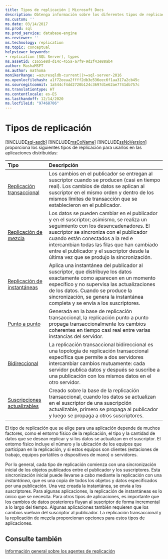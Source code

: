 ```yaml
---
title: Tipos de replicación | Microsoft Docs
description: Obtenga información sobre los diferentes tipos de replicación que SQL Server proporciona para su uso en aplicaciones distribuidas.
ms.custom: ''
ms.date: 03/14/2017
ms.prod: sql
ms.prod_service: database-engine
ms.reviewer: ''
ms.technology: replication
ms.topic: conceptual
helpviewer_keywords:
- replication [SQL Server], types
ms.assetid: c1655e8d-d14c-455a-a7f9-9d2f43e88ab4
author: MashaMSFT
ms.author: mathoma
monikerRange: =azuresqldb-current||>=sql-server-2016
ms.openlocfilehash: a1f72eeaa2ffff2db3e536eec6f1aa317a2cb45c
ms.sourcegitcommit: 1a544cf4dd2720b124c3697d1e62ae7741db757c
ms.translationtype: HT
ms.contentlocale: es-ES
ms.lasthandoff: 12/14/2020
ms.locfileid: "97468706"
---
```

# <a name="types-of-replication"></a>Tipos de replicación
[!INCLUDE[sql-asdb](../../includes/applies-to-version/sql-asdb.md)]
  [!INCLUDE[msCoName](../../includes/msconame-md.md)] [!INCLUDE[ssNoVersion](../../includes/ssnoversion-md.md)] proporciona los siguientes tipos de replicación para usarlos en las aplicaciones distribuidas:  

| **Tipo** | **Descripción** |
|:-------- | :-------------- |
| [Replicación transaccional](transactional/transactional-replication.md)| Los cambios en el publicador se entregan al suscriptor cuando se producen (casi en tiempo real). Los cambios de datos se aplican al suscriptor en el mismo orden y dentro de los mismos límites de transacción que se establecieron en el publicador. | 
| [Replicación de mezcla](merge/merge-replication.md) | Los datos se pueden cambiar en el publicador y en el suscriptor; asimismo, se realiza un seguimiento con los desencadenadores. El suscriptor se sincroniza con el publicador cuando están conectados a la red e intercambian todas las filas que han cambiado entre el publicador y el suscriptor desde la última vez que se produjo la sincronización. | 
| [Replicación de instantáneas](snapshot-replication.md) | Aplica una instantánea del publicador al suscriptor, que distribuye los datos exactamente como aparecen en un momento específico y no supervisa las actualizaciones de los datos. Cuando se produce la sincronización, se genera la instantánea completa y se envía a los suscriptores.| 
| [Punto a punto](transactional/peer-to-peer-transactional-replication.md) | Generada en la base de replicación transaccional, la replicación punto a punto propaga transaccionalmente los cambios coherentes en tiempo casi real entre varias instancias del servidor. | 
| [Bidireccional](transactional/bidirectional-transactional-replication.md)| La replicación transaccional bidireccional es una topología de replicación transaccional específica que permite a dos servidores intercambiar cambios mutuamente: cada servidor publica datos y después se suscribe a una publicación con los mismos datos en el otro servidor. | 
| [Suscripciones actualizables](transactional/updatable-subscriptions-for-transactional-replication.md) | Creado sobre la base de la replicación transaccional, cuando los datos se actualizan en el suscriptor de una suscripción actualizable, primero se propaga al publicador y luego se propaga a otros suscriptores. | 
  
 
El tipo de replicación que se elige para una aplicación depende de muchos factores, como el entorno físico de la replicación, el tipo y la cantidad de datos que se desean replicar y si los datos se actualizan en el suscriptor. El entorno físico incluye el número y la ubicación de los equipos que participan en la replicación, y si estos equipos son clientes (estaciones de trabajo, equipos portátiles o dispositivos de mano) o servidores.  
  
Por lo general, cada tipo de replicación comienza con una sincronización inicial de los objetos publicados entre el publicador y los suscriptores. Esta sincronización inicial puede llevarse a cabo mediante la replicación con una *instantánea*, que es una copia de todos los objetos y datos especificados por una publicación. Una vez creada la instantánea, se envía a los suscriptores. Para algunas aplicaciones, la replicación de instantáneas es lo único que se necesita. Para otros tipos de aplicaciones, es importante que los cambios de datos posteriores fluyan al suscriptor de forma incremental a lo largo del tiempo. Algunas aplicaciones también requieren que los cambios vuelvan del suscriptor al publicador. La replicación transaccional y la replicación de mezcla proporcionan opciones para estos tipos de aplicaciones.  
  
 
## <a name="see-also"></a>Consulte también  
 [Información general sobre los agentes de replicación](../../relational-databases/replication/agents/replication-agents-overview.md)
  
  
